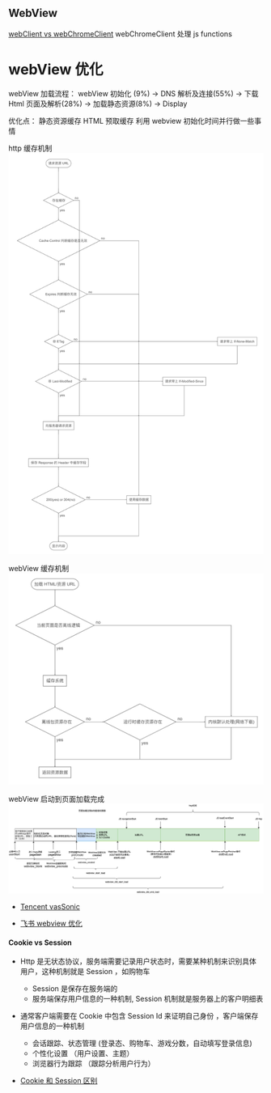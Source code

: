 

## WebView

[webClient vs webChromeClient](https://stackoverflow.com/questions/2835556/whats-the-difference-between-setwebviewclient-vs-setwebchromeclient)
webChromeClient 处理 js functions


# webView 优化

webView 加载流程： webView 初始化 (9%) -> DNS 解析及连接(55%) -> 下载 Html 页面及解析(28%) -> 加载静态资源(8%) -> Display

优化点：
静态资源缓存
HTML 预取缓存
利用 webview 初始化时间并行做一些事情

http 缓存机制
![img.png](pics/http_cache.png)

webView 缓存机制
![img.png](pics/webview_cache.png)

webView 启动到页面加载完成
![img.png](pics/webview_load_process.png)


- [Tencent vasSonic](https://github.com/Tencent/VasSonic/blob/master/sonic-android/docs/Sonic%20Quick%E6%A8%A1%E5%BC%8F%E5%AE%9E%E7%8E%B0%E5%8E%9F%E7%90%86.md)

- [飞书 webview 优化](https://mp.weixin.qq.com/s/3t82acKigomPrqLq7-gelQ)

#### Cookie vs Session

- Http 是无状态协议，服务端需要记录用户状态时，需要某种机制来识别具体用户，这种机制就是 Session ，如购物车
  - Session 是保存在服务端的
  - 服务端保存用户信息的一种机制, Session 机制就是服务器上的客户明细表

- 通常客户端需要在 Cookie 中包含 Session Id 来证明自己身份 ，客户端保存用户信息的一种机制
  - 会话跟踪、状态管理 (登录态、购物车、游戏分数，自动填写登录信息)
  - 个性化设置 （用户设置、主题）
  - 浏览器行为跟踪 （跟踪分析用户行为）

- [Cookie 和 Session 区别](https://www.cnblogs.com/ityouknow/p/10856177.html)
